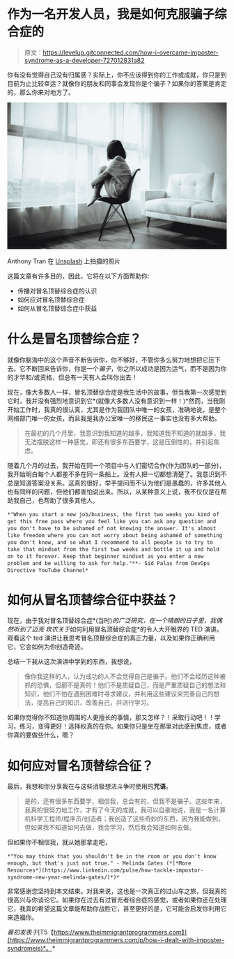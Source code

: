 # 作为一名开发人员，我是如何克服骗子综合症的

> 原文：<https://levelup.gitconnected.com/how-i-overcame-imposter-syndrome-as-a-developer-727012831a82>

你有没有觉得自己没有归属感？实际上，你不应该得到你的工作或成就，你只是到目前为止比较幸运？就像你的朋友和同事会发现你是个骗子？如果你的答案是肯定的，那么你来对地方了。

![](img/c8de6309f47bb711d811c1d34a3eca01.png)

Anthony Tran 在 [Unsplash](https://unsplash.com?utm_source=medium&utm_medium=referral) 上拍摄的照片

这篇文章有许多目的，因此，它将在以下方面帮助你:

*   传播对冒名顶替综合症的认识
*   如何应对冒名顶替综合症
*   如何从冒名顶替综合症中获益

# 什么是冒名顶替综合症？

就像你脑海中的这个声音不断告诉你，你不够好，不管你多么努力地想把它压下去。它不断回来告诉你，你是一个*骗子*，你之所以成功是因为运气，而不是因为你的才华和/或资格，但总有一天有人会叫你出去！

现在，像大多数人一样，冒名顶替综合症是我生活中的故事，但当我第一次感觉到它时，我并没有强烈地意识到它*(就像大多数人没有意识到一样！)*然而，当我刚开始工作时，我真的很认真，尤其是作为我团队中唯一的女孩，准确地说，是整个网络部门唯一的女孩，而且我是我办公室唯一的移民这一事实也没有多大帮助。

> 在最初的几个月里，我意识到我知道的越多，我知道我不知道的就越多，我无法摆脱这样一种感觉，即还有很多东西要学，这是压倒性的，并引起焦虑。

随着几个月的过去，我开始在同一个项目中与人们密切合作(作为团队的一部分)，我开始明白每个人都差不多在同一条船上。没有人把一切都想清楚了。我意识到不总是知道答案没关系。这真的很好，举手提问而不认为他们是愚蠢的，许多其他人也有同样的问题，但他们都害怕说出来。所以，从某种意义上说，我不仅仅是在帮助我自己，也帮助了很多其他人。

```
*"When you start a new job/business, the first two weeks you kind of get this free pass where you feel like you can ask any question and you don't have to be ashamed of not knowing the answer. It's almost like freedom where you can not worry about being ashamed of something you don't know, and so what I recommend to all people is to try to take that mindset from the first two weeks and bottle it up and hold on to it forever. Keep that beginner mindset as you enter a new problem and be willing to ask for help."**- Sid Palas from DevOps Directive YouTube Channel*
```

# 如何从冒名顶替综合征中获益？

现在，由于我对冒名顶替综合症*(当时)*的广泛研究，在一个晴朗的日子里，我偶然听到了迈克·坎农关于*如何利用冒名顶替综合症*的令人大开眼界的 TED 演讲。观看这个 ted 演讲让我思考冒名顶替综合症的真正力量，以及如果你正确利用它，它会如何为你创造奇迹。

总结一下我从这次演讲中学到的东西，我想说，

> 像你我这样的人，认为成功的人不会觉得自己是骗子。他们不会经历这种被抓的恐惧，但那不是真的！他们不是质疑自己，而是严重质疑自己的想法和知识，他们不怕在遇到困难时寻求建议，并利用这些建议来完善自己的想法，提高自己的知识，改善自己，并进行学习。

如果你觉得你不知道你周围的人更擅长的事情，那又怎样？！采取行动吧！！学习，练习，变得更好！选择权真的在你。如果你只是坐在那里对此感到焦虑，或者你真的要做些什么，嗯？

# 如何应对冒名顶替综合征？

最后，我想和你分享我在与这些消极想法斗争时使用的**咒语**。

> 是的，还有很多东西要学，相信我，总会有的，但我不是骗子。这些年来，我真的很努力地工作，才有了今天的成就，我可以自豪地说，我是一名计算机科学工程师/程序员/创造者；我创造了这些奇妙的东西，因为我能做到，但如果我不知道如何去做，我会学习，然后我会知道如何去做。

但如果你不相信我，就从她那拿走吧，

```
*"You may think that you shouldn't be in the room or you don't know enough, but that's just not true." - Melinda Gates (*[*More Resources*](https://www.linkedin.com/pulse/how-tackle-impostor-syndrome-new-year-melinda-gates/)*)*
```

非常感谢您坚持到本文结束。对我来说，这也是一次真正的过山车之旅，但我真的很高兴与你谈论它。如果你在过去有过冒充者综合症的感觉，或者如果你还在处理它，我真的希望这篇文章能帮助你战胜它，甚至更好的是，它可能会启发你利用它来造福你。

*最初发表于*[T5【https://www.theimmigrantprogrammers.com】](https://www.theimmigrantprogrammers.com/p/how-i-dealt-with-imposter-syndromeis)*。*